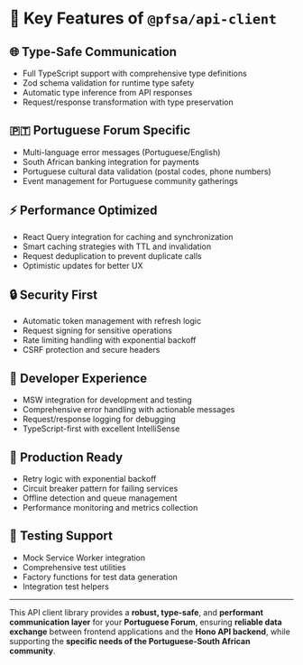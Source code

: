 # 🎯 Key Features of `@pfsa/api-client`

## 🌐 Type-Safe Communication
- Full TypeScript support with comprehensive type definitions  
- Zod schema validation for runtime type safety  
- Automatic type inference from API responses  
- Request/response transformation with type preservation  

## 🇵🇹 Portuguese Forum Specific
- Multi-language error messages (Portuguese/English)  
- South African banking integration for payments  
- Portuguese cultural data validation (postal codes, phone numbers)  
- Event management for Portuguese community gatherings  

## ⚡ Performance Optimized
- React Query integration for caching and synchronization  
- Smart caching strategies with TTL and invalidation  
- Request deduplication to prevent duplicate calls  
- Optimistic updates for better UX  

## 🔒 Security First
- Automatic token management with refresh logic  
- Request signing for sensitive operations  
- Rate limiting handling with exponential backoff  
- CSRF protection and secure headers  

## 🔧 Developer Experience
- MSW integration for development and testing  
- Comprehensive error handling with actionable messages  
- Request/response logging for debugging  
- TypeScript-first with excellent IntelliSense  

## 🚀 Production Ready
- Retry logic with exponential backoff  
- Circuit breaker pattern for failing services  
- Offline detection and queue management  
- Performance monitoring and metrics collection  

## 🧪 Testing Support
- Mock Service Worker integration  
- Comprehensive test utilities  
- Factory functions for test data generation  
- Integration test helpers  

---

This API client library provides a **robust, type-safe**, and **performant communication layer** for your **Portuguese Forum**, ensuring **reliable data exchange** between frontend applications and the **Hono API backend**, while supporting the **specific needs of the Portuguese-South African community**.
